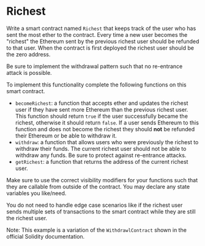 # Richest

Write a smart contract named `Richest` that keeps track of the user who has sent the most ether to the contract. Every time a new user becomes the "richest" the Ethereum sent by the previous richest user should be refunded to that user. When the contract is first deployed the richest user should be the zero address.

Be sure to implement the withdrawal pattern such that no re-entrance attack is possible.

To implement this functionality complete the following functions on this smart contract.

- `becomeRichest`: a function that accepts ether and updates the richest user if they have sent more Ethereum than the previous richest user. This function should return `true` if the user successfully became the richest, otherwise it should return `false`. If a user sends Ethereum to this function and does not become the richest they should **not** be refunded their Ethereum or be able to withdraw it.
- `withdraw`: a function that allows users who were previously the richest to withdraw their funds. The current richest user should not be able to withdraw any funds. Be sure to protect against re-entrance attacks.
- `getRichest`: a function that returns the address of the current richest user.

Make sure to use the correct visibility modifiers for your functions such that they are callable from outside of the contract. You may declare any state variables you like/need.

You do not need to handle edge case scenarios like if the richest user sends multiple sets of transactions to the smart contract while they are still the richest user.

Note: This example is a variation of the `WithdrawlContract` shown in the official Solidity documentation.
